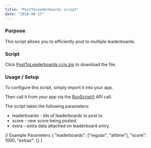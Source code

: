 ```yaml
---
title: "PostToLeaderboards script"
date: "2018-08-17"
---
```


### Purpose

This script allows you to efficiently post to multiple leaderboards.

### Script

Click [PostToLeaderboards.ccjs.zip](https://getbraincloud.com/apidocs/wp-content/uploads/2022/10/PostToLeaderboards.ccjs_.zip) to download the file.

### Usage / Setup

To configure this script, simply import it into your app.

Then call it from your app via the [RunScript()](https://getbraincloud.com/apidocs/apiref/index.html#capi-script-runscript) API call.

The script takes the following parameters:

- leaderboards - Ids of leaderboards to post to.
- score - new score being posted.
- extra - extra data attached on leaderboard entry.

// Example Parameters
{
   "leaderboards": \["regular", "alltime"\],
   "score": 1000,
   "extras": {}
}
